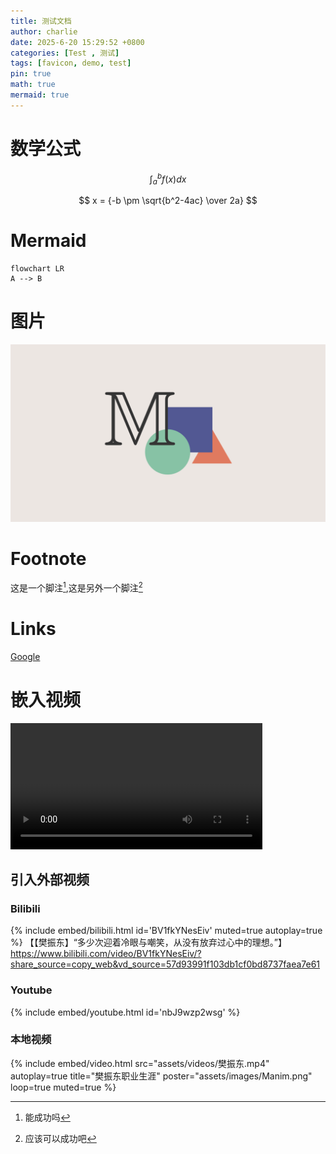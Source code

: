 ```yaml
---
title: 测试文档
author: charlie
date: 2025-6-20 15:29:52 +0800
categories: [Test , 测试]
tags: [favicon, demo, test]
pin: true
math: true
mermaid: true
---
```




# 数学公式

$$
\int_a^bf(x)dx
$$



$$
x = {-b \pm \sqrt{b^2-4ac} \over 2a}
$$


# Mermaid



```mermaid
flowchart LR
A --> B
```



# 图片

![Manim](../assets/images/Manim.png)



# Footnote



这是一个脚注[^1],这是另外一个脚注[^2]



[^1]: 能成功吗
[^2]: 应该可以成功吧



# Links

[Google](https://google.com)



# 嵌入视频



<video controls width="80%">
  <source src="/assets/videos/樊振东.mp4" type="video/mp4">
</video>


## 引入外部视频

###  Bilibili

{% include embed/bilibili.html id='BV1fkYNesEiv' muted=true autoplay=true %}
【【樊振东】“多少次迎着冷眼与嘲笑，从没有放弃过心中的理想。”】 https://www.bilibili.com/video/BV1fkYNesEiv/?share_source=copy_web&vd_source=57d93991f103db1cf0bd8737faea7e61


### Youtube

{% include embed/youtube.html id='nbJ9wzp2wsg' %}



### 本地视频

{% include embed/video.html 
  src="assets/videos/樊振东.mp4" 
  autoplay=true
  title="樊振东职业生涯" 
  poster="assets/images/Manim.png"
  loop=true 
  muted=true 
%}







